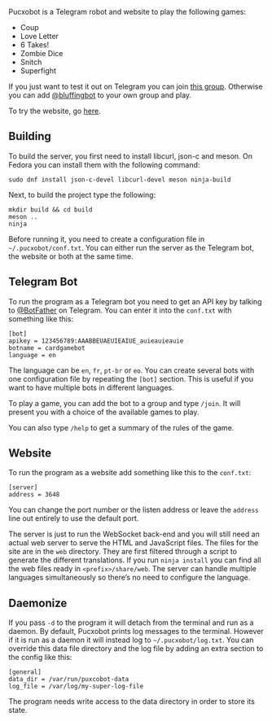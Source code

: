 Pucxobot is a Telegram robot and website to play the following games:

* Coup
* Love Letter
* 6 Takes!
* Zombie Dice
* Snitch
* Superfight

If you just want to test it out on Telegram you can join
[this group](https://t.me/bluffing). Otherwise you can add
[@bluffingbot](https://t.me/bluffingbot) to your own group and play.

To try the website, go [here](http://gemelo.org/ludoj/en).

## Building

To build the server, you first need to install libcurl, json-c and
meson. On Fedora you can install them with the following command:

    sudo dnf install json-c-devel libcurl-devel meson ninja-build

Next, to build the project type the following:

    mkdir build && cd build
    meson ..
    ninja

Before running it, you need to create a configuration file in
`~/.pucxobot/conf.txt`. You can either run the server as the Telegram
bot, the website or both at the same time.

## Telegram Bot

To run the program as a Telegram bot you need to get an API key by
talking to [@BotFather](https://t.me/BotFather) on Telegram. You can
enter it into the `conf.txt` with something like this:

    [bot]
    apikey = 123456789:AAABBEUAEUIEAIUE_auieauieauie
    botname = cardgamebot
    language = en

The language can be `en`, `fr`, `pt-br` or `eo`. You can create
several bots with one configuration file by repeating the `[bot]`
section. This is useful if you want to have multiple bots in different
languages.

To play a game, you can add the bot to a group and type `/join`. It
will present you with a choice of the available games to play.

You can also type `/help` to get a summary of the rules of the game.

## Website

To run the program as a website add something like this to the `conf.txt`:

    [server]
    address = 3648

You can change the port number or the listen address or leave the
`address` line out entirely to use the default port.

The server is just to run the WebSocket back-end and you will still
need an actual web server to serve the HTML and JavaScript files. The
files for the site are in the `web` directory. They are first filtered
through a script to generate the different translations. If you run
`ninja install` you can find all the web files ready in
`<prefix>/share/web`. The server can handle multiple languages
simultaneously so there’s no need to configure the language.

## Daemonize

If you pass `-d` to the program it will detach from the terminal and
run as a daemon. By default, Pucxobot prints log messages to the
terminal. However if it is run as a daemon it will instead log to
`~/.pucxobot/log.txt`. You can override this data file directory and
the log file by adding an extra section to the config like this:

    [general]
    data_dir = /var/run/puxcobot-data
    log_file = /var/log/my-super-log-file

The program needs write access to the data directory in order to store
its state.
